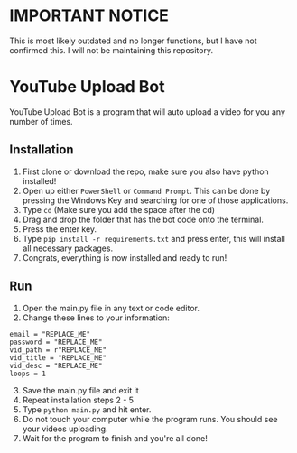 # IMPORTANT NOTICE
This is most likely outdated and no longer functions, but I have not confirmed this.
I will not be maintaining this repository.

# YouTube Upload Bot
YouTube Upload Bot is a program that will auto upload a video for you any number of times.

## Installation
1. First clone or download the repo, make sure you also have python installed!
2. Open up either `PowerShell` or `Command Prompt`. This can be done by pressing the Windows Key and searching for one of those applications.
3. Type `cd` (Make sure you add the space after the cd)
4. Drag and drop the folder that has the bot code onto the terminal.
5. Press the enter key.
6. Type `pip install -r requirements.txt` and press enter, this will install all necessary packages.
7. Congrats, everything is now installed and ready to run!

## Run
1. Open the main.py file in any text or code editor.
2. Change these lines to your information:
```
email = "REPLACE_ME"
password = "REPLACE_ME"
vid_path = r"REPLACE_ME"
vid_title = "REPLACE_ME"
vid_desc = "REPLACE_ME"
loops = 1
```
3. Save the main.py file and exit it
4. Repeat installation steps 2 - 5
5. Type `python main.py` and hit enter.
6. Do not touch your computer while the program runs. You should see your videos uploading.
7. Wait for the program to finish and you're all done!


